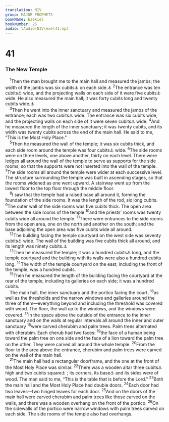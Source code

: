 ```yaml
---
translation: NIV
group: MAJOR PROPHETS
bookName: Ezekiel 
bookNumber: 26
audio: \Audio\NIV\exe\41.mp3
---
```


<div class="title"><h1>41</h1><h3>The New Temple </h3></div>
<span class="verse exe_41_1"> <sup>1</sup>Then the man brought me to the main hall and measured the jambs; the width of the jambs was six cubits<a data-toggle="tooltip" data-placement="bottom" title="That is, about 11 feet or about 3.2 meters; also in verses 3, 5 and 8">⚓</a> on each side.<a data-toggle="tooltip" data-placement="bottom" title="One Hebrew manuscript and Septuagint; most Hebrew manuscripts side, the width of the tent">⚓</a></span>
<span class="verse exe_41_2"><sup>2</sup>The entrance was ten cubits<a data-toggle="tooltip" data-placement="bottom" title="That is, about 18 feet or about 5.3 meters">⚓</a> wide, and the projecting walls on each side of it were five cubits<a data-toggle="tooltip" data-placement="bottom" title="That is, about 8 3/4 feet or about 2.7 meters; also in verses 9, 11 and 12">⚓</a> wide. He also measured the main hall; it was forty cubits long and twenty cubits wide.<a data-toggle="tooltip" data-placement="bottom" title="That is, about 70 feet long and 35 feet wide or about 21 meters long and 11 meters wide">⚓</a><br/></span>
<span class="verse exe_41_3"> <sup>3</sup>Then he went into the inner sanctuary and measured the jambs of the entrance; each was two cubits<a data-toggle="tooltip" data-placement="bottom" title="That is, about 3 1/2 feet or about 1.1 meters; also in verse 22">⚓</a> wide. The entrance was six cubits wide, and the projecting walls on each side of it were seven cubits<a data-toggle="tooltip" data-placement="bottom" title="That is, about 12 feet or about 3.7 meters">⚓</a> wide. </span>
<span class="verse exe_41_4"><sup>4</sup>And he measured the length of the inner sanctuary; it was twenty cubits, and its width was twenty cubits across the end of the main hall. He said to me, “This is the Most Holy Place.” <br/></span>
<span class="verse exe_41_5"> <sup>5</sup>Then he measured the wall of the temple; it was six cubits thick, and each side room around the temple was four cubits<a data-toggle="tooltip" data-placement="bottom" title="That is, about 7 feet or about 2.1 meters">⚓</a> wide. </span>
<span class="verse exe_41_6"><sup>6</sup>The side rooms were on three levels, one above another, thirty on each level. There were ledges all around the wall of the temple to serve as supports for the side rooms, so that the supports were not inserted into the wall of the temple. </span>
<span class="verse exe_41_7"><sup>7</sup>The side rooms all around the temple were wider at each successive level. The structure surrounding the temple was built in ascending stages, so that the rooms widened as one went upward. A stairway went up from the lowest floor to the top floor through the middle floor. <br/></span>
<span class="verse exe_41_8"> <sup>8</sup>I saw that the temple had a raised base all around it, forming the foundation of the side rooms. It was the length of the rod, six long cubits. </span>
<span class="verse exe_41_9"><sup>9</sup>The outer wall of the side rooms was five cubits thick. The open area between the side rooms of the temple </span>
<span class="verse exe_41_10"><sup>10</sup>and the priests’ rooms was twenty cubits wide all around the temple. </span>
<span class="verse exe_41_11"><sup>11</sup>There were entrances to the side rooms from the open area, one on the north and another on the south; and the base adjoining the open area was five cubits wide all around. <br/></span>
<span class="verse exe_41_12"> <sup>12</sup>The building facing the temple courtyard on the west side was seventy cubits<a data-toggle="tooltip" data-placement="bottom" title="That is, about 123 feet or about 37 meters">⚓</a> wide. The wall of the building was five cubits thick all around, and its length was ninety cubits.<a data-toggle="tooltip" data-placement="bottom" title="That is, about 158 feet or about 48 meters">⚓</a><br/></span>
<span class="verse exe_41_13"> <sup>13</sup>Then he measured the temple; it was a hundred cubits<a data-toggle="tooltip" data-placement="bottom" title="That is, about 175 feet or about 53 meters; also in verses 14 and 15">⚓</a> long, and the temple courtyard and the building with its walls were also a hundred cubits long. </span>
<span class="verse exe_41_14"><sup>14</sup>The width of the temple courtyard on the east, including the front of the temple, was a hundred cubits. <br/></span>
<span class="verse exe_41_15"> <sup>15</sup>Then he measured the length of the building facing the courtyard at the rear of the temple, including its galleries on each side; it was a hundred cubits. <br/> The main hall, the inner sanctuary and the portico facing the court, </span>
<span class="verse exe_41_16"><sup>16</sup>as well as the thresholds and the narrow windows and galleries around the three of them—everything beyond and including the threshold was covered with wood. The floor, the wall up to the windows, and the windows were covered. </span>
<span class="verse exe_41_17"><sup>17</sup>In the space above the outside of the entrance to the inner sanctuary and on the walls at regular intervals all around the inner and outer sanctuary </span>
<span class="verse exe_41_18"><sup>18</sup>were carved cherubim and palm trees. Palm trees alternated with cherubim. Each cherub had two faces: </span>
<span class="verse exe_41_19"><sup>19</sup>the face of a human being toward the palm tree on one side and the face of a lion toward the palm tree on the other. They were carved all around the whole temple. </span>
<span class="verse exe_41_20"><sup>20</sup>From the floor to the area above the entrance, cherubim and palm trees were carved on the wall of the main hall. <br/></span>
<span class="verse exe_41_21"> <sup>21</sup>The main hall had a rectangular doorframe, and the one at the front of the Most Holy Place was similar. </span>
<span class="verse exe_41_22"><sup>22</sup>There was a wooden altar three cubits<a data-toggle="tooltip" data-placement="bottom" title="That is, about 5 1/4 feet or about 1.5 meters">⚓</a> high and two cubits square<a data-toggle="tooltip" data-placement="bottom" title="Septuagint; Hebrew long">⚓</a> ; its corners, its base<a data-toggle="tooltip" data-placement="bottom" title="Septuagint; Hebrew length">⚓</a> and its sides were of wood. The man said to me, “This is the table that is before the Lord.” </span>
<span class="verse exe_41_23"><sup>23</sup>Both the main hall and the Most Holy Place had double doors. </span>
<span class="verse exe_41_24"><sup>24</sup>Each door had two leaves—two hinged leaves for each door. </span>
<span class="verse exe_41_25"><sup>25</sup>And on the doors of the main hall were carved cherubim and palm trees like those carved on the walls, and there was a wooden overhang on the front of the portico. </span>
<span class="verse exe_41_26"><sup>26</sup>On the sidewalls of the portico were narrow windows with palm trees carved on each side. The side rooms of the temple also had overhangs. <br/></span>
